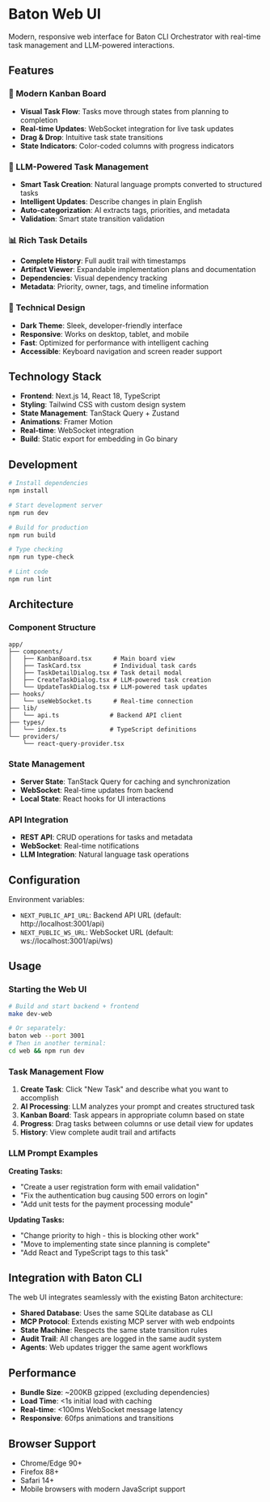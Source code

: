 # Baton Web UI

Modern, responsive web interface for Baton CLI Orchestrator with real-time task management and LLM-powered interactions.

## Features

### 🎯 Modern Kanban Board
- **Visual Task Flow**: Tasks move through states from planning to completion
- **Real-time Updates**: WebSocket integration for live task updates
- **Drag & Drop**: Intuitive task state transitions
- **State Indicators**: Color-coded columns with progress indicators

### 🤖 LLM-Powered Task Management
- **Smart Task Creation**: Natural language prompts converted to structured tasks
- **Intelligent Updates**: Describe changes in plain English
- **Auto-categorization**: AI extracts tags, priorities, and metadata
- **Validation**: Smart state transition validation

### 📊 Rich Task Details
- **Complete History**: Full audit trail with timestamps
- **Artifact Viewer**: Expandable implementation plans and documentation
- **Dependencies**: Visual dependency tracking
- **Metadata**: Priority, owner, tags, and timeline information

### 🎨 Technical Design
- **Dark Theme**: Sleek, developer-friendly interface
- **Responsive**: Works on desktop, tablet, and mobile
- **Fast**: Optimized for performance with intelligent caching
- **Accessible**: Keyboard navigation and screen reader support

## Technology Stack

- **Frontend**: Next.js 14, React 18, TypeScript
- **Styling**: Tailwind CSS with custom design system
- **State Management**: TanStack Query + Zustand
- **Animations**: Framer Motion
- **Real-time**: WebSocket integration
- **Build**: Static export for embedding in Go binary

## Development

```bash
# Install dependencies
npm install

# Start development server
npm run dev

# Build for production
npm run build

# Type checking
npm run type-check

# Lint code
npm run lint
```

## Architecture

### Component Structure
```
app/
├── components/
│   ├── KanbanBoard.tsx      # Main board view
│   ├── TaskCard.tsx         # Individual task cards
│   ├── TaskDetailDialog.tsx # Task detail modal
│   ├── CreateTaskDialog.tsx # LLM-powered task creation
│   └── UpdateTaskDialog.tsx # LLM-powered task updates
├── hooks/
│   └── useWebSocket.ts      # Real-time connection
├── lib/
│   └── api.ts              # Backend API client
├── types/
│   └── index.ts            # TypeScript definitions
└── providers/
    └── react-query-provider.tsx
```

### State Management
- **Server State**: TanStack Query for caching and synchronization
- **WebSocket**: Real-time updates from backend
- **Local State**: React hooks for UI interactions

### API Integration
- **REST API**: CRUD operations for tasks and metadata
- **WebSocket**: Real-time notifications
- **LLM Integration**: Natural language task operations

## Configuration

Environment variables:
- `NEXT_PUBLIC_API_URL`: Backend API URL (default: http://localhost:3001/api)
- `NEXT_PUBLIC_WS_URL`: WebSocket URL (default: ws://localhost:3001/api/ws)

## Usage

### Starting the Web UI
```bash
# Build and start backend + frontend
make dev-web

# Or separately:
baton web --port 3001
# Then in another terminal:
cd web && npm run dev
```

### Task Management Flow
1. **Create Task**: Click "New Task" and describe what you want to accomplish
2. **AI Processing**: LLM analyzes your prompt and creates structured task
3. **Kanban Board**: Task appears in appropriate column based on state
4. **Progress**: Drag tasks between columns or use detail view for updates
5. **History**: View complete audit trail and artifacts

### LLM Prompt Examples

**Creating Tasks:**
- "Create a user registration form with email validation"
- "Fix the authentication bug causing 500 errors on login"
- "Add unit tests for the payment processing module"

**Updating Tasks:**
- "Change priority to high - this is blocking other work"
- "Move to implementing state since planning is complete"
- "Add React and TypeScript tags to this task"

## Integration with Baton CLI

The web UI integrates seamlessly with the existing Baton architecture:

- **Shared Database**: Uses the same SQLite database as CLI
- **MCP Protocol**: Extends existing MCP server with web endpoints
- **State Machine**: Respects the same state transition rules
- **Audit Trail**: All changes are logged in the same audit system
- **Agents**: Web updates trigger the same agent workflows

## Performance

- **Bundle Size**: ~200KB gzipped (excluding dependencies)
- **Load Time**: <1s initial load with caching
- **Real-time**: <100ms WebSocket message latency
- **Responsive**: 60fps animations and transitions

## Browser Support

- Chrome/Edge 90+
- Firefox 88+
- Safari 14+
- Mobile browsers with modern JavaScript support